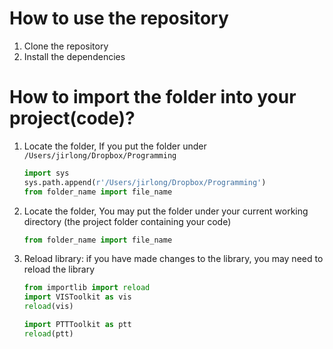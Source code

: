 # How to use the repository

1. Clone the repository
2. Install the dependencies


# How to import the folder into your project(code)?

1. Locate the folder, If you put the folder under `/Users/jirlong/Dropbox/Programming`
    ```python
    import sys
    sys.path.append(r'/Users/jirlong/Dropbox/Programming')
    from folder_name import file_name
    ```
2. Locate the folder, You may put the folder under your current working directory (the project folder containing your code)
    ```python
    from folder_name import file_name
    ```
3. Reload library: if you have made changes to the library, you may need to reload the library
    ```python
    from importlib import reload
    import VISToolkit as vis
    reload(vis)

    import PTTToolkit as ptt
    reload(ptt)
    ```